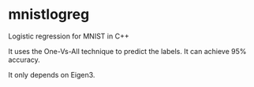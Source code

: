 # mnistlogreg

Logistic regression for MNIST in C++

It uses the One-Vs-All technique to predict the labels. It can achieve 95% accuracy.

It only depends on Eigen3.

